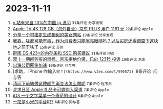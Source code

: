 # 2023-11-11

1. [v 站有来自 13%的中国 ip 访问](https://www.v2ex.com/t/990864) `31条评论` `分享发现`
1. [Apple TV 4K 128 GB（海外自营）京东 PLUS 用户 1161 元](https://www.v2ex.com/t/990858) `22条评论` `Apple`
1. [分享一个可指定生成相似的美女网站](https://www.v2ex.com/t/990856) `19条评论` `分享发现`
1. [我靠，啥都可能有毒，作为消费者只能擦亮眼睛吗？以后买房还得调查下这块地之前干啥了](https://www.v2ex.com/t/990854) `15条评论` `苏州`
1. [群晖 DS 423+的内存条和 SSD 购买建议](https://www.v2ex.com/t/990853) `11条评论` `NAS`
1. [双十一期间购买的鼠标，京东拒绝价保，已向 12315 投诉](https://www.v2ex.com/t/990870) `10条评论` `京东`
1. [出海公司网络加速](https://www.v2ex.com/t/990862) `10条评论` `问与答`
1. [求助， iPhone 咋输入`呢？](https://www.v2ex.com/t/990871) `8条评论` `问与答`
1. [请问下前端做这种颜色渐变该怎么做呢](https://www.v2ex.com/t/990881) `7条评论` `程序员`
1. [寻求日区 Apple 礼品卡可靠购入渠道](https://www.v2ex.com/t/990865) `7条评论` `Apple`
1. [iOS 一个文字菜单一个奇葩的设计](https://www.v2ex.com/t/990872) `6条评论` `Apple`
1. [一加是小米的平替吗?](https://www.v2ex.com/t/990857) `6条评论` `问与答`
